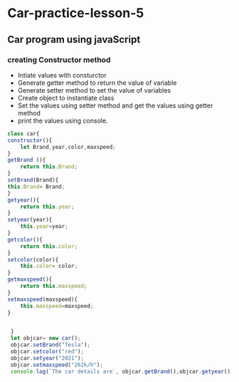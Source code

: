 # Car-practice-lesson-5

## Car program using javaScript
### creating Constructor method
* Intiate values with consturctor
* Generate getter method to return the value of variable
* Generate setter method to set the value of variables
* Create object to instantiate class
* Set the values using setter method and get the values using getter method
* print the values using console.

```javascript
class car{
constructor(){
    let Brand,year,color,maxspeed;
}
getBrand (){
    return this.Brand;
}
setBrand(Brand){
this.Brand= Brand;
}
getyear(){
    return this.year;
}
setyear(year){
    this.year=year;
}
getcolor(){
    return this.color;
}
setcolor(color){
    this.color= color;
}
getmaxspeed(){
    return this.maxspeed;
}
setmaxspeed(maxspeed){
    this.maxspeed=maxspeed;
}


 }
 let objcar= new car();
 objcar.setBrand("Tesla");
 objcar.setcolor("red");
 objcar.setyear("2021");
 objcar.setmaxspeed("262k/h");
 console.log(`The car details are`, objcar.getBrand(),objcar.getyear(),objcar.getcolor(),objcar.getmaxspeed());

 ```